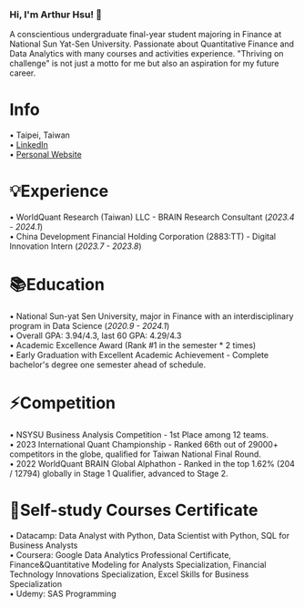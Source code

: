 ### Hi, I'm Arthur Hsu! 👋  
A conscientious undergraduate final-year student majoring in Finance at National Sun Yat-Sen University. Passionate about Quantitative Finance and Data Analytics with many courses and activities experience. "Thriving on challenge" is not just a motto for me but also an aspiration for my future career. 

Info
======
• Taipei, Taiwan  
• [LinkedIn](https://www.linkedin.com/in/weihsin-hsu/)  
• [Personal Website](https://weihsinhsuarthur.mystrikingly.com/)  
  
💡Experience  
======  
• WorldQuant Research (Taiwan) LLC - BRAIN Research Consultant (_2023.4 - 2024.1_)  
• China Development Financial Holding Corporation (2883:TT) - Digital Innovation Intern  (_2023.7 - 2023.8_)


📚Education  
======  
• National Sun-yat Sen University, major in Finance with an interdisciplinary program in Data Science  (_2020.9 - 2024.1_)  
• Overall GPA: 3.94/4.3, last 60 GPA: 4.29/4.3    
• Academic Excellence Award (Rank #1 in the semester * 2 times)    
• Early Graduation with Excellent Academic Achievement - Complete bachelor's degree one semester ahead of schedule.  


⚡Competition
======
• NSYSU Business Analysis Competition - 1st Place among 12 teams.   
• 2023 International Quant Championship - Ranked 66th out of 29000+ competitors in the globe, qualified for Taiwan National Final Round.   
• 2022 WorldQuant BRAIN Global Alphathon - Ranked in the top 1.62% (204 / 12794) globally in Stage 1 Qualifier, advanced to Stage 2.   

🌱Self-study Courses Certificate   
======  
• Datacamp: Data Analyst with Python, Data Scientist with Python, SQL for Business Analysts     
• Coursera: Google Data Analytics Professional Certificate, Finance&Quantitative Modeling for Analysts Specialization, Financial Technology Innovations Specialization, Excel Skills for Business Specialization  
• Udemy: SAS Programming




<!--
**endlessnoc/endlessnoc** is a ✨ _special_ ✨ repository because its `README.md` (this file) appears on your GitHub profile.

Here are some ideas to get you started:

- 🔭 I’m currently working on ...
- 🌱 I’m currently learning ...
- 👯 I’m looking to collaborate on ...
- 🤔 I’m looking for help with ...
- 💬 Ask me about ...
- 📫 How to reach me: ...
- 😄 Pronouns: ...
- ⚡ Fun fact: ...
-->
